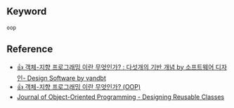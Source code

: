 ## Keyword
`oop`

## Reference
- [:+1: 객체-지향 프로그래밍 이란 무엇인가? : 다섯개의 기반 개념 by 소프트웨어 디자인- Design Software by vandbt](http://vandbt.tistory.com/39)
- [:+1: 객체-지향 프로그래밍 이란 무엇인가? (OOP)](http://vandbt.tistory.com/10?category=233183)
- [Journal of Object-Oriented Programming  - Designing Reusable Classes](http://www.laputan.org/drc/drc.html)